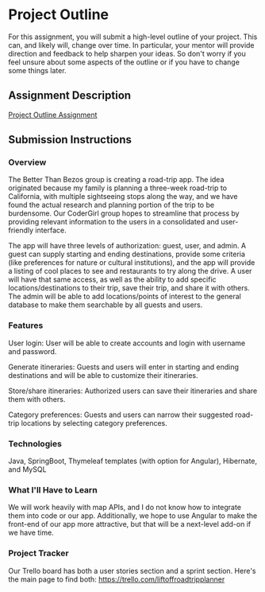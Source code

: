 # Project Outline
For this assignment, you will submit a high-level outline of your project. This can, and likely will, change over time. In particular, your mentor will provide direction and feedback to help sharpen your ideas. So don't worry if you feel unsure about some aspects of the outline or if you have to change some things later.

## Assignment Description
[Project Outline Assignment](https://education.launchcode.org/liftoff/modules/assignments/project-outline)

## Submission Instructions

### Overview
The Better Than Bezos group is creating a road-trip app. The idea originated because my family is planning a three-week road-trip to California, with multiple sightseeing stops along the way, and we have found  the actual research and planning portion of the trip to be burdensome. Our CoderGirl group hopes to streamline that process by providing relevant information to the users in a consolidated and user-friendly interface.

The app will have three levels of authorization: guest, user, and admin. A guest can supply starting and ending destinations, provide some criteria (like preferences for nature or cultural institutions), and the app will provide a listing of cool places to see and restaurants to try along the drive. A user will have that same access, as well as the ability to add specific locations/destinations to their trip, save their trip, and share it with others. The admin will be able to add locations/points of interest to the general database to make them searchable by all guests and users.   

### Features
User login: User will be able to create accounts and login with username and password.

Generate itineraries: Guests and users will enter in starting and ending destinations and will be able to customize their itineraries. 

Store/share itineraries: Authorized users can save their itineraries and share them with others. 

Category preferences: Guests and users can narrow their suggested road-trip locations by selecting category preferences. 

### Technologies
Java, SpringBoot, Thymeleaf templates (with option for Angular), Hibernate, and MySQL 

### What I'll Have to Learn
We will work heavily with map APIs, and I do not know how to integrate them into code or our app. Additionally, we hope to use Angular to make the front-end of our app more attractive, but that will be a next-level add-on if we have time.  

### Project Tracker
Our Trello board has both a user stories section and a sprint section. Here's the main page to find both:  https://trello.com/liftoffroadtripplanner
